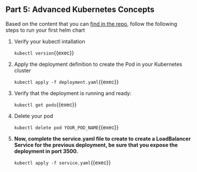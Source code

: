 ## Part 5: Advanced Kubernetes Concepts

Based on the content that you can [find in the repo](https://github.com/rolling-scopes-school/devops/modules/10.Containers/Part5), follow the following steps to run your first helm chart

1. Verify your kubectl intallation

   `kubectl version`{{exec}}
2. Apply the deployment definition to create the Pod in your Kubernetes cluster

   `kubectl apply -f deployment.yaml`{{exec}}
3. Verify that the deployment is running and ready:

   `kubectl get pods`{{exec}}
4. Delete your pod

   `kubectl delete pod YOUR_POD_NAME`{{exec}}
5. **Now, complete the service.yaml file to create to create a LoadBalancer Service for the previous deployment, be sure that you expose the deployment in port 3500.**

   `kubectl apply -f service.yaml`{{exec}}

